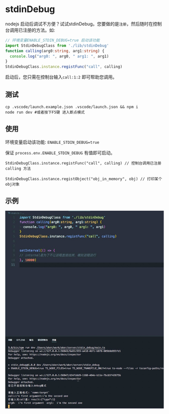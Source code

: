 # stdinDebug

nodejs 启动后调试不方便？试试stdinDebug。您要做的是`注册`，然后随时在控制台调用已注册的方法。如:

```ts
// 环境变量ENABLE_STDIN_DEBUG=true 启动该功能
import StdinDebugClass from './lib/stdinDebug'
function calling(arg0:string, arg1:string) {
  console.log("arg0: ", arg0, " arg1: ", arg1)
}
StdinDebugClass.instance.registFunc("call", calling)
```

启动后，您只需在控制台输入`call:1:2` 即可帮助您调用。

## 测试

    cp .vscode/launch.example.json .vscode/launch.json && npm i
    node run dev #或者按下F5键 进入断点模式

## 使用

环境变量启动该功能: `ENABLE_STDIN_DEBUG=true`

保证 `process.env.ENABLE_STDIN_DEBUG` 有值即可启动。

    StdinDebugClass.instance.registFunc("call", calling) // 控制台调用已注册calling 方法

    StdinDebugClass.instance.registObject("obj_in_memory", obj) // 打印某个obj对象

## 示例

![stdindebug](./stdindebug.png)

